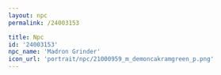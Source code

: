 ```yaml
---
layout: npc
permalink: /24003153

title: Npc
id: '24003153'
npc_name: 'Madron Grinder'
icon_url: 'portrait/npc/21000959_m_demoncakramgreen_p.png'
---
```

